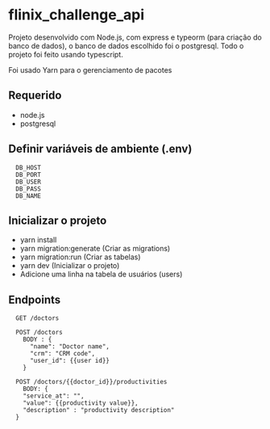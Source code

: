 # flinix_challenge_api

Projeto desenvolvido com Node.js, com express e typeorm (para criação do banco de dados), o banco de dados escolhido foi o postgresql. Todo o projeto foi feito usando typescript.

Foi usado Yarn para o gerenciamento de pacotes

## Requerido

  * node.js 
  * postgresql
## Definir variáveis de ambiente (.env)
```
  DB_HOST
  DB_PORT
  DB_USER
  DB_PASS
  DB_NAME
```
## Inicializar o projeto

  * yarn install
  * yarn migration:generate (Criar as migrations)
  * yarn migration:run (Criar as tabelas)
  * yarn dev (Inicializar o projeto)
  * Adicione uma linha na tabela de usuários (users)
## Endpoints
```
  GET /doctors
  
  POST /doctors
    BODY : {
      "name": "Doctor name",
      "crm": "CRM code",
      "user_id": {{user id}} 
    }

  POST /doctors/{{doctor_id}}/productivities
    BODY: {
    "service_at": "",
    "value": {{productivity value}},
    "description" : "productivity description"
  }
```
  
